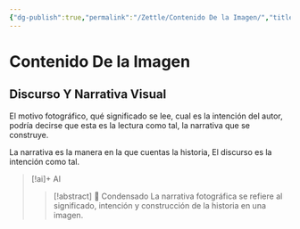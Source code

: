 ```yaml
---
{"dg-publish":true,"permalink":"/Zettle/Contenido De la Imagen/","title":"Contenido De la Imagen","tags":["ZeType/Idea",""],"created":"2023-04-24T16:36:40.052-05:00","updated":"2023-09-09T18:21:55.263-05:00"}
---
```



# Contenido De la Imagen

## Discurso Y Narrativa Visual

El motivo fotográfico, qué significado se lee, cual es la intención del autor, podría decirse que esta es la lectura como tal, la narrativa que se construye.

La narrativa es la manera en la que cuentas la historia, El discurso es la intención como tal.

> [!ai]+ AI
>
> > [!abstract] 📖 Condensado
> > La narrativa fotográfica se refiere al significado, intención y construcción de la historia en una imagen.


